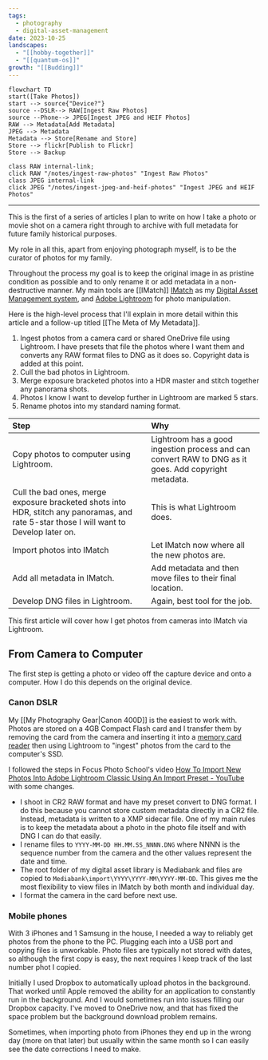 ```yaml
---
tags:
  - photography
  - digital-asset-management
date: 2023-10-25
landscapes:
  - "[[hobby-together]]"
  - "[[quantum-os]]"
growth: "[[Budding]]"
---
```

```mermaid
flowchart TD
start([Take Photos])
start --> source{"Device?"}
source --DSLR--> RAW[Ingest Raw Photos]
source --Phone--> JPEG[Ingest JPEG and HEIF Photos]
RAW --> Metadata[Add Metadata]
JPEG --> Metadata
Metadata --> Store[Rename and Store]
Store --> flickr[Publish to Flickr]
Store --> Backup

class RAW internal-link;
click RAW "/notes/ingest-raw-photos" "Ingest Raw Photos"
class JPEG internal-link
click JPEG "/notes/ingest-jpeg-and-heif-photos" "Ingest JPEG and HEIF Photos"
```



---



This is the first of a series of articles I plan to write on how I take a photo or movie shot on a camera right through to archive with full metadata for future family historical purposes.

My role in all this, apart from enjoying photograph myself, is to be the curator of photos for my family.

Throughout the process my goal is to keep the original image in as pristine condition as possible and to only rename it or add metadata in a non-destructive manner. My main tools are [[IMatch]] [IMatch](https://www.photools.com/imatch/) as my [Digital Asset Management system](https://en.wikipedia.org/wiki/Digital_asset_management), and [Adobe Lightroom](https://www.adobe.com/au/products/photoshop-lightroom-classic.html) for photo manipulation.

Here is the high-level process that I'll explain in more detail within this article and a follow-up titled [[The Meta of My Metadata]].

1. Ingest photos from a camera card or shared OneDrive file using Lightroom. I have presets that file the photos where I want them and converts any RAW format files to DNG as it does so. Copyright data is added at this point.
2. Cull the bad photos in Lightroom. 
3. Merge exposure bracketed photos into a HDR master and stitch together any panorama shots.
4. Photos I know I want to develop further in Lightroom are marked 5 stars.
5. Rename photos into my standard naming format.

|  Step                                                                                                                                         |  Why                                                                                                   |
|:----------------------------------------------------------------------------------------------------------------------------------------------|:-------------------------------------------------------------------------------------------------------|
|  Copy photos to computer using Lightroom.                                                                                                     |  Lightroom has a good ingestion process and can convert RAW to DNG as it goes. Add copyright metadata. |
| Cull the bad ones, merge exposure bracketed shots into HDR, stitch any panoramas, and rate 5-star those I will want to Develop later on. | This is what Lightroom does.                                                                           |
| Import photos into IMatch                                                                                                                     | Let IMatch now where all the new photos are.                                                           |
| Add all metadata in IMatch.                                                                                                                   | Add metadata and then move files to their final location.                                              |
| Develop DNG files in Lightroom.                                                                                                               | Again, best tool for the job.                                                                          |  

This first article will cover how I get photos from cameras into IMatch via Lightroom.

## From Camera to Computer
The first step is getting a photo or video off the capture device and onto a computer. How I do this depends on the original device.

### Canon DSLR
My [[My Photography Gear|Canon 400D]] is the easiest to work with. Photos are stored on a 4GB Compact Flash card and I transfer them by removing the card from the camera and inserting it into a [memory card reader](https://www.amazon.com.au/dp/B06XSSHZ63) then using Lightroom to "ingest" photos from the card to the computer's SSD.

I followed the steps in Focus Photo School's video 
[How To Import New Photos Into Adobe Lightroom Classic Using An Import Preset - YouTube](https://youtu.be/oR42gmMhBkw) with some changes.

- I shoot in CR2 RAW format and have my preset convert to DNG format. I do this because you cannot store custom metadata directly in a CR2 file. Instead, metadata is written to a XMP sidecar file. One of my main rules is to keep the metadata about a photo in the photo file itself and with DNG I can do that easily.
- I rename files to `YYYY-MM-DD HH.MM.SS_NNNN.DNG` where NNNN is the sequence number from the camera and the other values represent the date and time.
- The root folder of my digital asset library is Mediabank and files are copied to `Mediabank\import\YYYY\YYYY-MM\YYYY-MM-DD`. This gives me the most flexibility to view files in IMatch by both month and individual day. 
- I format the camera in the card before next use.

### Mobile phones
With 3 iPhones and 1 Samsung in the house, I needed a way to reliably get photos from the phone to the PC. Plugging each into a USB port and copying files is unworkable. Photo files are typically not stored with dates, so although the first copy is easy, the next requires I keep track of the last number phot I copied. 

Initially I used Dropbox to automatically upload photos in the background. That worked until Apple removed the ability for an application to constantly run in the background. And I would sometimes run into issues filling our Dropbox capacity. I've moved to OneDrive now, and that has fixed the space problem but the background download problem remains.

Sometimes, when importing photo from iPhones they end up in the wrong day (more on that later) but usually within the same month so I can easily see the date corrections I need to make.

